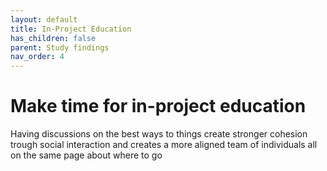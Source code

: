 ```yaml
---
layout: default
title: In-Project Education
has_children: false
parent: Study findings
nav_order: 4
---
```

# Make time for in-project education

Having discussions on the best ways to things create stronger cohesion trough social interaction and creates a more aligned team of individuals all on the same page about where to go
